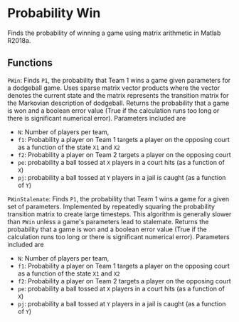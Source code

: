 Probability Win
=====
Finds the probability of winning a game using matrix arithmetic in Matlab R2018a.

Functions
-----
`PWin`: Finds `P1`, the probability that Team 1 wins a game given parameters for a dodgeball game. Uses sparse matrix vector products where the vector denotes the current state and the matrix represents the transition matrix for the Markovian description of dodgeball. Returns the probability that a game is won and a boolean error value (True if the calculation runs too long or there is significant numerical error). Parameters included are
* `N`: Number of players per team,
* `f1`: Probability a player on Team 1 targets a player on the opposing court as a function of the state `X1` and `X2`
* `f2`: Probability a player on Team 2 targets a player on the opposing court
* `pe`: probability a ball tossed at `X` players in a court hits (as a function of `X`)
* `pj`: probability a ball tossed at `Y` players in a jail is caught (as a function of `Y`)

`PWinStalemate`: Finds `P1`, the probability that Team 1 wins a game for a given set of parameters. Implemented by repeatedly squaring the probability transition matrix to create large timesteps. This algorithm is generally slower than `PWin` unless a game's parameters lead to stalemate. Returns the probability that a game is won and a boolean error value (True if the calculation runs too long or there is significant numerical error). Parameters included are
* `N`: Number of players per team,
* `f1`: Probability a player on Team 1 targets a player on the opposing court as a function of the state `X1` and `X2`
* `f2`: Probability a player on Team 2 targets a player on the opposing court
* `pe`: probability a ball tossed at `X` players in a court hits (as a function of `X`)
* `pj`: probability a ball tossed at `Y` players in a jail is caught (as a function of `Y`)
